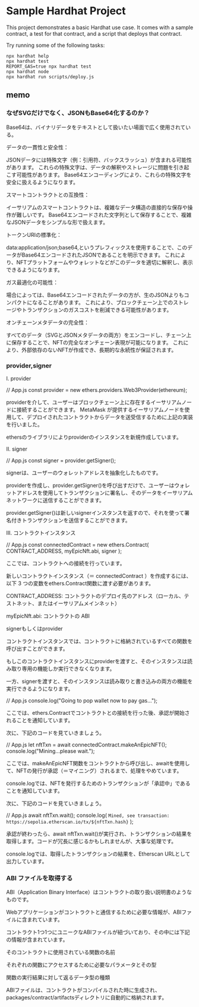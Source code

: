# Sample Hardhat Project

This project demonstrates a basic Hardhat use case. It comes with a sample contract, a test for that contract, and a script that deploys that contract.

Try running some of the following tasks:

```shell
npx hardhat help
npx hardhat test
REPORT_GAS=true npx hardhat test
npx hardhat node
npx hardhat run scripts/deploy.js
```
## memo
### なぜSVGだけでなく、JSONもBase64化するのか？
Base64は、バイナリデータをテキストとして扱いたい場面で広く使用されている。

データの一貫性と安全性：

JSONデータには特殊文字（例：引用符、バックスラッシュ）が含まれる可能性があります。
これらの特殊文字は、データの解釈やストレージに問題を引き起こす可能性があります。
Base64エンコーディングにより、これらの特殊文字を安全に扱えるようになります。


スマートコントラクトとの互換性：

イーサリアムのスマートコントラクトは、複雑なデータ構造の直接的な保存や操作が難しいです。
Base64エンコードされた文字列として保存することで、複雑なJSONデータをシンプルな形で扱えます。


トークンURIの標準化：

data:application/json;base64,というプレフィックスを使用することで、このデータがBase64エンコードされたJSONであることを明示できます。
これにより、NFTプラットフォームやウォレットなどがこのデータを適切に解釈し、表示できるようになります。


ガス最適化の可能性：

場合によっては、Base64エンコードされたデータの方が、生のJSONよりもコンパクトになることがあります。
これにより、ブロックチェーン上でのストレージやトランザクションのガスコストを削減できる可能性があります。


オンチェーンメタデータの完全性：

すべてのデータ（SVGとJSONメタデータの両方）をエンコードし、チェーン上に保存することで、NFTの完全なオンチェーン表現が可能になります。
これにより、外部依存のないNFTが作成でき、長期的な永続性が保証されます。

### provider,signer

I. provider

// App.js
const provider = new ethers.providers.Web3Provider(ethereum);

providerを介して、ユーザーはブロックチェーン上に存在するイーサリアムノードに接続することができます。 MetaMask が提供するイーサリアムノードを使用して、デプロイされたコントラクトからデータを送受信するために上記の実装を行いました。

ethersのライブラリによりproviderのインスタンスを新規作成しています。

II. signer

// App.js
const signer = provider.getSigner();

signerは、ユーザーのウォレットアドレスを抽象化したものです。

providerを作成し、provider.getSigner()を呼び出すだけで、ユーザーはウォレットアドレスを使用してトランザクションに署名し、そのデータをイーサリアムネットワークに送信することができます。

provider.getSigner()は新しいsignerインスタンスを返すので、それを使って署名付きトランザクションを送信することができます。

III. コントラクトインスタンス

// App.js
const connectedContract = new ethers.Contract(
  CONTRACT_ADDRESS,
  myEpicNft.abi,
  signer
);

ここでは、コントラクトへの接続を行っています。

新しいコントラクトインスタンス（＝ connectedContract ）を作成するには、以下 3 つの変数をethers.Contract関数に渡す必要があります。

CONTRACT_ADDRESS: コントラクトのデプロイ先のアドレス（ローカル、テストネット、またはイーサリアムメインネット）

myEpicNft.abi: コントラクトの ABI

signerもしくはprovider

コントラクトインスタンスでは、コントラクトに格納されているすべての関数を呼び出すことができます。

もしこのコントラクトインスタンスにproviderを渡すと、そのインスタンスは読み取り専用の機能しか実行できなくなります。

一方、signerを渡すと、そのインスタンスは読み取りと書き込みの両方の機能を実行できるようになります。

// App.js
console.log("Going to pop wallet now to pay gas...");

ここでは、ethers.Contractでコントラクトとの接続を行った後、承認が開始されることを通知しています。

次に、下記のコードを見ていきましょう。

// App.js
let nftTxn = await connectedContract.makeAnEpicNFT();
console.log("Mining...please wait.");

ここでは、makeAnEpicNFT関数をコントラクトから呼び出し、awaitを使用して、NFTの発行が承認（＝マイニング）されるまで、処理をやめています。

console.logでは、NFTを発行するためのトランザクションが「承認中」であることを通知しています。

次に、下記のコードを見ていきましょう。

// App.js
await nftTxn.wait();
console.log(
  `Mined, see transaction: https://sepolia.etherscan.io/tx/${nftTxn.hash}`
);

承認が終わったら、await nftTxn.wait()が実行され、トランザクションの結果を取得します。コードが冗長に感じるかもしれませんが、大事な処理です。

console.logでは、取得したトランザクションの結果を、Etherscan URLとして出力しています。

### ABI ファイルを取得する
ABI（Application Binary Interface）はコントラクトの取り扱い説明書のようなものです。

Webアプリケーションがコントラクトと通信するために必要な情報が、ABIファイルに含まれています。

コントラクト1つ1つにユニークなABIファイルが紐づいており、その中には下記の情報が含まれています。

そのコントラクトに使用されている関数の名前

それぞれの関数にアクセスするために必要なパラメータとその型

関数の実行結果に対して返るデータ型の種類

ABIファイルは、コントラクトがコンパイルされた時に生成され、packages/contract/artifactsディレクトリに自動的に格納されます。